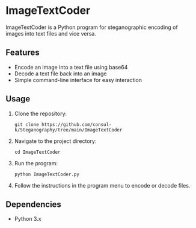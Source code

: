 # ImageTextCoder

ImageTextCoder is a Python program for steganographic encoding of images into text files and vice versa.

## Features

- Encode an image into a text file using base64
- Decode a text file back into an image
- Simple command-line interface for easy interaction

## Usage

1. Clone the repository:
   ```
   git clone https://github.com/consul-k/Steganography/tree/main/ImageTextCoder
   ```

2. Navigate to the project directory:
   ```
   cd ImageTextCoder
   ```

3. Run the program:
   ```
   python ImageTextCoder.py
   ```

4. Follow the instructions in the program menu to encode or decode files.

## Dependencies

- Python 3.x
